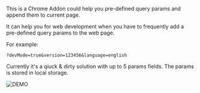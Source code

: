 This is a Chrome Addon could help you pre-defined query params and append them to current page.


It can help you for web development when you have to frequently add a pre-defined query params to the web page. 

For example: 

`?devMode=true&version=123456&language=english`


Currently it's a qiuck & dirty solution with up to 5 params fields.
The params is stored in local storage.


![DEMO](https://raw.githubusercontent.com/pguo-va/append-query-string/master/demo.gif)
